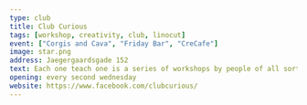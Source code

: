 ```yaml
---
type: club
title: Club Curious
tags: [workshop, creativity, club, linocut]
event: ["Corgis and Cava", "Friday Bar", "CreCafe"]
image: star.png
address: Jaegergaardsgade 152
text: Each one teach one is a series of workshops by people of all sorts of skills. Hold in Frontloberne. Check website for the upcoming events.
opening: every second wednesday
website: https://www.facebook.com/clubcurious/
---
```

